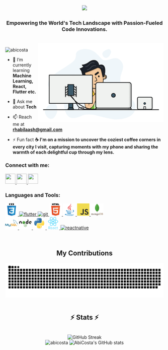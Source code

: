 <h1 align="center">
    <img src="https://readme-typing-svg.herokuapp.com/?font=Righteous&size=35&center=true&vCenter=true&width=500&height=70&duration=4000&lines=Hi+There!+👋;+I'm+Abilaash+Radly+Harison!;" />
</h1>
<h3 align="center">Empowering the World's Tech Landscape with Passion-Fueled Code Innovations.</h3><br>
<img align="right" alt="coding" width="400"  src="https://raw.githubusercontent.com/rajpratyush/rajpratyush/master/me_1.gif">
<p align="left" text-justify: inter-word> <img src="https://komarev.com/ghpvc/?username=abicosta&label=Profile%20views&color=0e75b6&style=flat" alt="abicosta" /> </p>

- 🌱 I’m currently learning **Machine Learning, React, Flutter etc.**

- 💬 Ask me about **Tech**

- 📫 Reach me at **rhabilaash@gmail.com**

- ⚡ Fun fact **☕️ I'm on a mission to uncover the coziest coffee corners in every city I visit, capturing moments with my phone and sharing the warmth of each delightful cup through my lens.**

<h3 align="left">Connect with me:</h3>
<p align="left">
<a href="https://www.linkedin.com/in/abilaash-harison" target="_blank" rel="noreferrer">
    <picture>
        <source media="(prefers-color-scheme: dark)" srcset="https://raw.githubusercontent.com/danielcranney/readme-generator/main/public/icons/socials/linkedin-dark.svg" />
        <source media="(prefers-color-scheme: light)" srcset="https://raw.githubusercontent.com/danielcranney/readme-generator/main/public/icons/socials/linkedin.svg" />
        <img src="https://raw.githubusercontent.com/danielcranney/readme-generator/main/public/icons/socials/linkedin.svg" width="32" height="32" />
    </picture>
</a>
<a href="https://www.github.com/AbiCosta" target="_blank" rel="noreferrer">
    <picture>
        <source media="(prefers-color-scheme: dark)" srcset="https://raw.githubusercontent.com/danielcranney/readme-generator/main/public/icons/socials/github-dark.svg" />
        <source media="(prefers-color-scheme: light)" srcset="https://raw.githubusercontent.com/danielcranney/readme-generator/main/public/icons/socials/github.svg" />
        <img src="https://raw.githubusercontent.com/danielcranney/readme-generator/main/public/icons/socials/github.svg" width="32" height="32" />
    </picture>
</a>
<a href="https://instagram.com/__.abi.costa.__" target="_blank" rel="noreferrer">
    <picture>
        <source media="(prefers-color-scheme: dark)" srcset="https://raw.githubusercontent.com/danielcranney/readme-generator/main/public/icons/socials/instagram-dark.svg" />
        <source media="(prefers-color-scheme: light)" srcset="https://raw.githubusercontent.com/danielcranney/readme-generator/main/public/icons/socials/instagram.svg" />
        <img src="https://raw.githubusercontent.com/danielcranney/readme-generator/main/public/icons/socials/github.svg" width="32" height="32" />
    </picture>
</a>
</p>

<h3 align="left">Languages and Tools:</h3>
<p align="left"> <a href="https://www.w3schools.com/css/" target="_blank" rel="noreferrer"> <img src="https://raw.githubusercontent.com/devicons/devicon/master/icons/css3/css3-original-wordmark.svg" alt="css3" width="40" height="40"/> </a> <a href="https://flutter.dev" target="_blank" rel="noreferrer"> <img src="https://www.vectorlogo.zone/logos/flutterio/flutterio-icon.svg" alt="flutter" width="40" height="40"/> </a> <a href="https://git-scm.com/" target="_blank" rel="noreferrer"> <img src="https://www.vectorlogo.zone/logos/git-scm/git-scm-icon.svg" alt="git" width="40" height="40"/> </a> <a href="https://www.w3.org/html/" target="_blank" rel="noreferrer"> <img src="https://raw.githubusercontent.com/devicons/devicon/master/icons/html5/html5-original-wordmark.svg" alt="html5" width="40" height="40"/> </a> <a href="https://www.java.com" target="_blank" rel="noreferrer"> <img src="https://raw.githubusercontent.com/devicons/devicon/master/icons/java/java-original.svg" alt="java" width="40" height="40"/> </a> <a href="https://developer.mozilla.org/en-US/docs/Web/JavaScript" target="_blank" rel="noreferrer"> <img src="https://raw.githubusercontent.com/devicons/devicon/master/icons/javascript/javascript-original.svg" alt="javascript" width="40" height="40"/> </a> <a href="https://www.mongodb.com/" target="_blank" rel="noreferrer"> <img src="https://raw.githubusercontent.com/devicons/devicon/master/icons/mongodb/mongodb-original-wordmark.svg" alt="mongodb" width="40" height="40"/> </a> <br> <a href="https://www.mysql.com/" target="_blank" rel="noreferrer"> <img src="https://raw.githubusercontent.com/devicons/devicon/master/icons/mysql/mysql-original-wordmark.svg" alt="mysql" width="40" height="40"/> </a> <a href="https://nodejs.org" target="_blank" rel="noreferrer"> <img src="https://raw.githubusercontent.com/devicons/devicon/master/icons/nodejs/nodejs-original-wordmark.svg" alt="nodejs" width="40" height="40"/> </a> <a href="https://www.python.org" target="_blank" rel="noreferrer"> <img src="https://raw.githubusercontent.com/devicons/devicon/master/icons/python/python-original.svg" alt="python" width="40" height="40"/> </a> <a href="https://reactjs.org/" target="_blank" rel="noreferrer"> <img src="https://raw.githubusercontent.com/devicons/devicon/master/icons/react/react-original-wordmark.svg" alt="react" width="40" height="40"/> </a> <a href="https://reactnative.dev/" target="_blank" rel="noreferrer"> <img src="https://reactnative.dev/img/header_logo.svg" alt="reactnative" width="40" height="40"/> </a> </p><br>

<div align="center" class="container">
  <h2>My Contributions</h2>
  <picture>
  <source media="(prefers-color-scheme: dark)" srcset="https://raw.githubusercontent.com/salesp07/salesp07/output/github-contribution-grid-snake.svg" />
  <source media="(prefers-color-scheme: light)" srcset="https://raw.githubusercontent.com/salesp07/salesp07/output/github-contribution-grid-snake.svg" />
  <img alt="github-snake" src="https://raw.githubusercontent.com/salesp07/salesp07/output/github-contribution-grid-snake.svg" />
</picture>
</div><br>

<div align="center">
  <h2>⚡ Stats ⚡</h2>
  <br>
  <img width=400 src="https://streak-stats.demolab.com?user=AbiCosta&theme=dark-smoky" alt="GitHub Streak"/><br>
  <img width=350 src="https://github-readme-stats.vercel.app/api/top-langs?username=abicosta&show_icons=true&locale=en&layout=compact&theme=react&rank" alt="abicosta"/>
  <img width=390 src="https://github-readme-stats.vercel.app/api?username=AbiCosta&theme=react&rank&show_icons=true&rank_icon=github" alt="AbiCosta's GitHub stats" />
</div>

<br>






